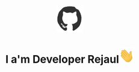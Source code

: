 <div style="text-align: center">
    <img src="./image/github.gif"  height='70' width='70'/>
</div>

<h1 style="text-align:center">I a'm Developer Rejaul<img src='./image/hi.gif' height='40' width='40'/></h1>

